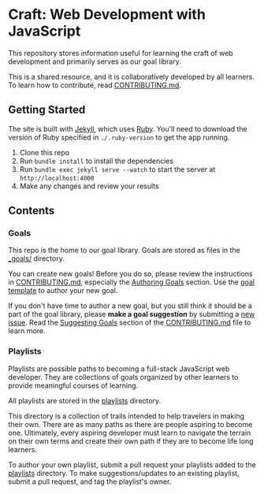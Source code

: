 # Craft: Web Development with JavaScript

This repository stores information useful for learning the craft of web development and primarily serves as our goal library.

This is a shared resource, and it is collaboratively developed by all learners. To learn how to contribute, read [CONTRIBUTING.md](CONTRIBUTING.md).

## Getting Started

The site is built with [Jekyll](https://jekyllrb.com/), which uses [Ruby](https://www.ruby-lang.org/en/). You'll need to download the version of Ruby specified in `./.ruby-version` to get the app running.

1. Clone this repo
2. Run `bundle install` to install the dependencies
3. Run `bundle exec jekyll serve --watch` to start the server at `http://localhost:4000`
4. Make any changes and review your results

## Contents

### Goals

This repo is the home to our goal library. Goals are stored as files in the [_goals/](./_goals) directory.

You can create new goals! Before you do so, please review the instructions in [CONTRIBUTING.md](CONTRIBUTING.md), especially the [Authoring Goals](CONTRIBUTING.md#authoring-goals) section. Use the [goal template][goal-template] to author your new goal.

If you don't have time to author a new goal, but you still think it should be a part of the goal library, please **make a goal suggestion** by submitting a [new issue][repo-issues]. Read the [Suggesting Goals](CONTRIBUTING.md#suggesting-goals) section of the [CONTRIBUTING.md](CONTRIBUTING.md) file to learn more.

### Playlists

Playlists are possible paths to becoming a full-stack JavaScript web developer. They are collections of goals organized by other learners to provide meaningful courses of learning.

All playlists are stored in the [playlists](./playlists) directory.

This directory is a collection of trails intended to help travelers in making their own. There are as many paths as there are people aspiring to become one. Ultimately, every aspiring developer must learn to navigate the terrain on their own terms and create their own path if they are to become life long learners.

To author your own playlist, submit a pull request your playlists added to the [playlists](./playlists) directory. To make suggestions/updates to an existing playlist, submit a pull request, and tag the playlist's owner.

[goal-template]: ./_goals/_TEMPLATE.md
[repo-issues]: https://github.com/GuildCrafts/web-development-js/issues/

